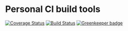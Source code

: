 # Personal CI build tools

[![Coverage Status](https://coveralls.io/repos/github/Alorel/personal-build-tools/badge.svg?branch=4.4.13)](https://coveralls.io/github/Alorel/personal-build-tools?branch=4.4.13)
[![Build Status](https://travis-ci.com/Alorel/personal-build-tools.svg?branch=4.4.13)](https://travis-ci.com/Alorel/personal-build-tools)
[![Greenkeeper badge](https://badges.greenkeeper.io/Alorel/ngx-decorators.svg)](https://greenkeeper.io/)
